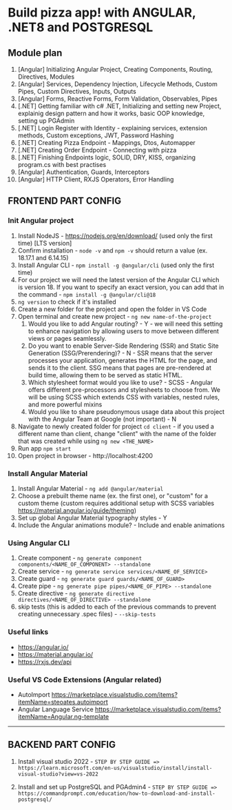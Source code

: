 # Build pizza app! with ANGULAR, .NET8 and POSTGRESQL

## Module plan
1. [Angular] Initializing Angular Project, Creating Components, Routing, Directives, Modules
2. [Angular] Services, Dependency Injection, Lifecycle Methods, Custom Pipes, Custom Directives, Inputs, Outputs
3. [Angular] Forms, Reactive Forms, Form Validation, Observables, Pipes 
4. [.NET] Getting familiar with c# .NET, Initializing and setting new Project, explainig design pattern and how it works, basic OOP knowledge, setting up PGAdmin
5. [.NET] Login Register with Identity - explaining services, extension methods, Custom exceptions, JWT, Password Hashing
6. [.NET] Creating Pizza Endpoint - Mappings, Dtos, Automapper
7. [.NET] Creating Order Endpoint - Connecting with pizza
8. [.NET] Finishing Endpoints logic, SOLID, DRY, KISS, organizing program.cs with best practises
9. [Angular] Authentication, Guards, Interceptors 
10. [Angular] HTTP Client, RXJS Operators, Error Handling


## FRONTEND PART CONFIG

### Init Angular project
1. Install NodeJS - https://nodejs.org/en/download/ (used only the first time) [LTS version]
2. Confirm installation - `node -v` and `npm -v` should return a value (ex. 18.17.1 and 6.14.15)
3. Install Angular CLI - `npm install -g @angular/cli` (used only the first time)
4. For our project we will need the latest version of the Angular CLI which is version 18. If you want to specify an exact version, you can add that in the command - `npm install -g @angular/cli@18`
5. `ng version` to check if it's installed
6. Create a new folder for the project and open the folder in VS Code
7. Open terminal and create new project - `ng new name-of-the-project`
   1. Would you like to add Angular routing? - Y - we will need this setting to enhance navigation by allowing users to move between different views or pages seamlessly.
   2. Do you want to enable Server-Side Rendering (SSR) and Static Site Generation (SSG/Prerendering)? - N - SSR means that the server processes your application, generates the HTML for the page, and sends it to the client. SSG means that pages are pre-rendered at build time, allowing them to be served as static HTML. 
   3. Which stylesheet format would you like to use? - SCSS - Angular offers different pre-processors and stylesheets to choose from. We will be using SCSS which extends CSS with variables, nested rules, and more powerful mixins
   4. Would you like to share pseudonymous usage data about this project with the Angular Team
      at Google (not important) - N
8. Navigate to newly created folder for project `cd client` - if you used a different name than client, change "client" with the name of the folder that was created while using `ng new <THE_NAME>`      
9. Run app `npm start`
10. Open project in browser - http://localhost:4200

### Install Angular Material
1. Install Angular Material - `ng add @angular/material`
2. Choose a prebuilt theme name (ex. the first one), or "custom" for a custom theme (custom requires additional setup with SCSS variables https://material.angular.io/guide/theming)
3. Set up global Angular Material typography styles - Y
4. Include the Angular animations module? - Include and enable animations

### Using Angular CLI
1. Create component - `ng generate component components/<NAME_OF_COMPONENT> --standalone`
2. Create service - `ng generate service services/<NAME_OF_SERVICE>`
3. Create guard - `ng generate guard guards/<NAME_OF_GUARD>`
4. Create pipe - `ng generate pipe pipes/<NAME_OF_PIPE> --standalone`
5. Create directive - `ng generate directive directives/<NAME_OF_DIRECTIVE> --standalone`
6. skip tests (this is added to each of the previous commands to prevent creating unnecessary .spec files) - `--skip-tests`

### Useful links
- https://angular.io/
- https://material.angular.io/
- https://rxjs.dev/api

### Useful VS Code Extensions (Angular related)
- AutoImport https://marketplace.visualstudio.com/items?itemName=steoates.autoimport
- Angular Language Service https://marketplace.visualstudio.com/items?itemName=Angular.ng-template

_____________________________________________________________
## BACKEND PART CONFIG 

1. Install visual studio 2022 - `STEP BY STEP GUIDE => https://learn.microsoft.com/en-us/visualstudio/install/install-visual-studio?view=vs-2022`

2. Install and set up PostgreSQL and PGAdmin4 - `STEP BY STEP GUIDE => https://commandprompt.com/education/how-to-download-and-install-postgresql/`
